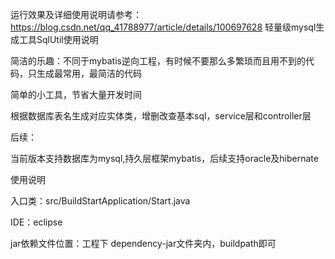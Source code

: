 运行效果及详细使用说明请参考：https://blog.csdn.net/qq_41788977/article/details/100697628
轻量级mysql生成工具SqlUtil使用说明

简洁的乐趣：不同于mybatis逆向工程，有时候不要那么多繁琐而且用不到的代码，只生成最常用，最简洁的代码

简单的小工具，节省大量开发时间

根据数据库表名生成对应实体类，增删改查基本sql，service层和controller层

后续：

当前版本支持数据库为mysql,持久层框架mybatis，后续支持oracle及hibernate

使用说明

入口类：src/BuildStartApplication/Start.java

IDE：eclipse

jar依赖文件位置：工程下 dependency-jar文件夹内，buildpath即可
